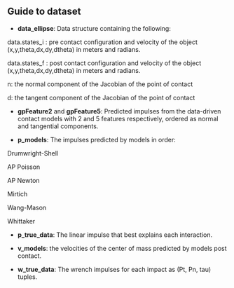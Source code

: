 
## Guide to dataset

* **data_ellipse**: Data structure containing the following:

data.states_i : pre contact configuration and velocity of the object (x,y,theta,dx,dy,dtheta) in meters and radians.

data.states_f : post contact configuration and velocity of the object (x,y,theta,dx,dy,dtheta) in meters and radians.

n: the normal component of the Jacobian of the point of contact

d: the tangent component of the Jacobian of the point of contact


* **gpFeature2** and **gpFeature5**: Predicted impulses from the data-driven contact models with 2 and 5 features respectively, ordered as normal and tangential components.

* **p_models**: The impulses predicted by models in order:

Drumwright-Shell

AP Poisson

AP Newton

Mirtich

Wang-Mason

Whittaker


* **p_true_data**: The linear impulse that best explains each interaction.

* **v_models**: the velocities of the center of mass predicted by models post contact.

* **w_true_data**: The wrench impulses for each impact as (Pt, Pn, tau) tuples.

